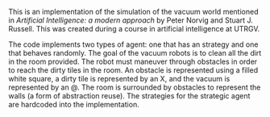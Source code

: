 This is an implementation of the simulation of the vacuum world mentioned in
*Artificial Intelligence: a modern approach* by Peter Norvig and Stuart J. Russell.
This was created during a course in artificial intelligence at UTRGV.

The code implements two types of agent: one that has an strategy and one that
behaves randomly. The goal of the vacuum robots is to clean all the dirt in the
room provided. The robot must maneuver through obstacles in order to reach the
dirty tiles in the room. An obstacle is represented using a filled white square,
a dirty tile is represented by an X, and the vacuum is represented by an @.
The room is surrounded by obstacles to represent the walls (a form of abstraction
reuse). The strategies for the strategic agent are hardcoded into the implementation.
